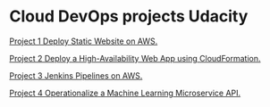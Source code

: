 # Cloud DevOps projects Udacity

[Project 1 Deploy Static Website on AWS.](DeployStaticWebsiteAWS/README.md)

[Project 2 Deploy a High-Availability Web App using CloudFormation.](HAUdagramAppCF/README.md)

[Project 3 Jenkins Pipelines on AWS.](JenkinsPipelinesAWS/README.md)

[Project 4 Operationalize a Machine Learning Microservice API.](MLops/README.md)
